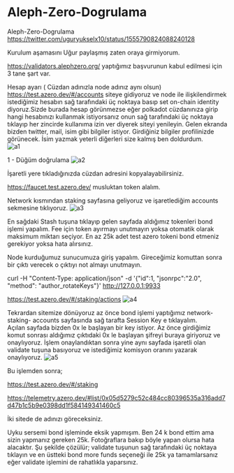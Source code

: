 # Aleph-Zero-Dogrulama
Aleph-Zero-Dogrulama
https://twitter.com/uguryukselx10/status/1555790824088240128

Kurulum aşamasını Uğur paylaşmış zaten oraya girmiyorum.  

https://validators.alephzero.org/   yaptığımız başvurunun kabul edilmesi için 3 tane şart var. 


 Hesap ayarı ( Cüzdan adınızla node adınız aynı olsun) 
 https://test.azero.dev/#/accounts  siteye gidiyoruz ve node ile ilişkilendirmek istediğimiz hesabın sağ tarafındaki üç noktaya basıp set on-chain identity diyoruz.Sizde burada hesap görünmezse eğer polkadot cüzdanınıza girip hangi hesabınızı kullanmak istiyorsanız onun sağ tarafındaki üç noktaya tıklayıp her zincirde kullanıma izin ver diyerek siteyi yenileyin.  Gelen ekranda bizden twitter, mail, isim  gibi bilgiler istiyor. Girdiğiniz bilgiler profilinizde görünecek. İsim yazmak yeterli diğerleri size kalmış ben doldurdum.  
![a1](https://user-images.githubusercontent.com/107887745/199969132-71d6ba8c-39ef-4498-8576-3b86f828c4e6.jpg)

 

1 - Düğüm doğrulama
![a2](https://user-images.githubusercontent.com/107887745/199969231-cf1ef079-1861-4c63-b134-8b59f21ec171.jpg)

 

İşaretli yere tıkladığınızda cüzdan adresini kopyalayabilirsiniz. 

https://faucet.test.azero.dev/   musluktan token alalım. 

Network kısmından staking sayfasına geliyoruz ve işaretlediğim accounts sekmesine tıklıyoruz. 
![a3](https://user-images.githubusercontent.com/107887745/199969458-4a61a859-b106-439a-b43e-337b5db89fa8.png)


 

En sağdaki Stash tuşuna tıklayıp gelen sayfada aldığımız tokenleri bond işlemi yapalım. Fee için token ayırmayı unutmayın yoksa otomatik olarak maksimum miktarı seçiyor. En az 25k adet test azero tokeni  bond etmeniz gerekiyor yoksa hata alırsınız. 


 Node kurduğumuz sunucumuza giriş yapalım. 
Gireceğimiz komuttan sonra bir çıktı verecek o çıktıyı not almayı unutmayın. 

curl -H "Content-Type: application/json" -d '{"id":1, "jsonrpc":"2.0", "method": "author_rotateKeys"}' http://127.0.0.1:9933

 




 https://test.azero.dev/#/staking/actions 
 ![a4](https://user-images.githubusercontent.com/107887745/199969538-06737bd3-328d-4155-8ffa-6ff1a82c7058.png)

Tekrardan sitemize dönüyoruz az önce bond işlemi yaptığımız  network-staking- accounts sayfasında sağ tarafta Session Key e tıklayalım.   
Açılan sayfada bizden 0x le başlayan bir key istiyor. Az önce girdiğimiz komut sonrası aldığımız çıktıdaki 0x le başlayan şifreyi buraya giriyoruz ve onaylıyoruz. 
 İşlem onaylandıktan sonra yine aynı sayfada işaretli olan validate tuşuna basıyoruz ve istediğimiz komisyon oranını yazarak onaylıyoruz. 
 ![a5](https://user-images.githubusercontent.com/107887745/199969713-4cad5d36-e208-4595-bedd-3ccf5a0a7bb6.png)


Bu işlemden sonra; 

https://test.azero.dev/#/staking

https://telemetry.azero.dev/#list/0x05d5279c52c484cc80396535a316add7d47b1c5b9e0398dd1f584149341460c5

İki sitede de adınızı göreceksiniz. 



Uyku sersemi bond işleminde eksik yapmışım.  Ben 24 k bond ettim ama sizin yapmanız gereken 25k. Fotoğraflara bakıp böyle yapan olursa hata alacaktır. Şu şekilde çözülür; validate tuşunun sağ tarafındaki üç noktaya tıklayın ve en üstteki bond more funds seçeneği ile 25k ya tamamlarsanız eğer validate işlemini de rahatlıkla yaparsınız. 

